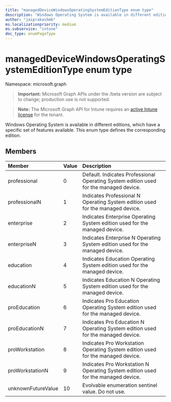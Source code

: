 ```yaml
---
title: "managedDeviceWindowsOperatingSystemEditionType enum type"
description: "Windows Operating System is available in different editions, which have a specific set of features available. This enum type defines the corresponding edition."
author: "jaiprakashmb"
ms.localizationpriority: medium
ms.subservice: "intune"
doc_type: enumPageType
---
```


# managedDeviceWindowsOperatingSystemEditionType enum type

Namespace: microsoft.graph
> **Important:** Microsoft Graph APIs under the /beta version are subject to change; production use is not supported.

> **Note:** The Microsoft Graph API for Intune requires an [active Intune license](https://go.microsoft.com/fwlink/?linkid=839381) for the tenant.


Windows Operating System is available in different editions, which have a specific set of features available. This enum type defines the corresponding edition.

## Members
|Member|Value|Description|
|:---|:---|:---|
|professional|0|Default. Indicates Professional Operating System edition used for the managed device.|
|professionalN|1|Indicates Professional N Operating System edition used for the managed device.|
|enterprise|2|Indicates Enterprise Operating System edition used for the managed device.|
|enterpriseN|3|Indicates Enterprise N Operating System edition used for the managed device.|
|education|4|Indicates Education Operating System edition used for the managed device.|
|educationN|5|Indicates Education N Operating System edition used for the managed device.|
|proEducation|6|Indicates Pro Education Operating System edition used for the managed device.|
|proEducationN|7|Indicates Pro Education N Operating System edition used for the managed device.|
|proWorkstation|8|Indicates Pro Workstation Operating System edition used for the managed device.|
|proWorkstationN|9|Indicates Pro Workstation N Operating System edition used for the managed device.|
|unknownFutureValue|10|Evolvable enumeration sentinel value. Do not use.|
